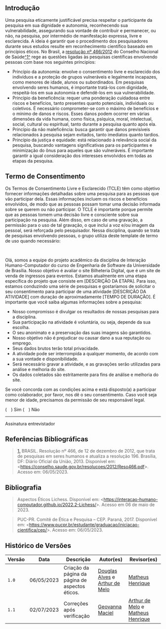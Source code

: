 ## Introdução

Uma pesquisa eticamente justificável precisa respeitar o participante da pesquisa em sua dignidade e
autonomia, reconhecendo sua vulnerabilidade, assegurando sua vontade de contribuir e permanecer, ou não, na pesquisa, por intermédio de manifestação expressa, livre e esclarecida. A ideia é garantir que o procedimento dos pesquisadores durante seus estudos resulte em reconhecimento científico baseado em princípios éticos. No Brasil, a [resolução nº 466/2012](./reso466.pdf) do Conselho Nacional de Saúde<a id="anchor_1" href="#REF1">^1^</a> rege as questões ligadas às pesquisas científicas envolvendo pessoas com base nos seguintes príncipios:

- Princípio da autonomia: envolve o consentimento livre e esclarecido dos indivíduos e a proteção de grupos vulneráveis e legalmente incapazes, como menores de idade, alunos ou subordinados. Em pesquisas envolvendo seres humanos, é importante tratá-los com dignidade, respeitá-los em sua autonomia e defendê-los em sua vulnerabilidade.
- Princípio da beneficência: requer uma ponderação cuidadosa entre riscos e benefícios, tanto presentes quanto potenciais, individuais ou coletivos. É necessário comprometer-se com o máximo de benefícios e o mínimo de danos e riscos. Esses danos podem ocorrer em várias dimensões da vida humana, como física, psíquica, moral, intelectual, social, cultural ou espiritual, tanto durante a pesquisa quanto após ela.
- Princípio da não maleficência: busca garantir que danos previsíveis relacionados à pesquisa sejam evitados, tanto imediatos quanto tardios.
- Princípio da justiça e equidade: está relacionado à relevância social da pesquisa, buscando vantagens significativas para os participantes e minimização do ônus para aqueles que são vulneráveis. É importante garantir a igual consideração dos interesses envolvidos em todas as etapas da pesquisa.

## Termo de Consentimento

Os Termos de Consentimento Livre e Esclarecido (TCLE) têm como objetivo fornecer informações detalhadas sobre uma pesquisa para as pessoas que vão participar dela. Essas informações incluem os riscos e benefícios envolvidos, de modo que as pessoas possam tomar uma decisão informada sobre se querem ou não participar. O TCLE é importante porque permite que as pessoas tomem uma decisão livre e consciente sobre sua participação na pesquisa. Além disso, em caso de uma gravação, a permissão para o uso de tal gravação, o que inclui a voz e/ou imagem da pessoal, será reforçada pelo pesquisador. Nessa disciplina, quando se trata de pesquisas envolvendo pessoas, o grupo utiliza deste template de termo de uso quando necessário:

<br>

Olá, somos a equipe do projeto acadêmico da disciplina de Interação Humano-Computador do curso de Engenharia de Software da Universidade de Brasília. Nosso objetivo é avaliar o site Bilheteria Digital, que é um site de venda de ingressos para eventos. Estamos atualmente em uma etapa específica do projeto que consiste em [DESCRIÇÃO DA ETAPA].
Para isso, estamos conduzindo uma série de pesquisas e gostaríamos de solicitar o seu consentimento para participar de uma atividade [DESCRIÇÃO DA ATIVIDADE] com duração de aproximadamente [TEMPO DE DURAÇÃO]. É importante que você saiba algumas informações sobre a pesquisa:

- Nosso compromisso é divulgar os resultados de nossas pesquisas para a disciplina.
- Sua participação na atividade é voluntária, ou seja, depende da sua escolha.
- O seu anonimato e a preservação das suas imagens são garantidos.
- Nosso objetivo não é prejudicar ou causar dano a sua reputação ou emprego.
- Seus dados brutos terão total privacidade.
- A atividade pode ser interrompida a qualquer momento, de acordo com a sua vontade e disponibilidade.
- Será necessário gravar a atividade, e as gravações serão utilizadas para análise e melhoria do site.
- Os dados coletados são estritamente para fins de análise e melhoria do site.

Se você concorda com as condições acima e está disposto(a) a participar como colaborador, por favor, nos dê o seu consentimento. Caso você seja menor de idade, precisamos da permissão de seu responsável legal.

(&emsp;) Sim
(&emsp;) Não

_____________
Assinatura entrevistador

## Referências Bibliográficas

> <a id="REF1" href="#anchor_1">1.</a> BRASIL. Resolução nº 466, de 12 de dezembro de 2012, que trata de pesquisas em seres humanos e atualiza a resolução 196. Brasília, DF: Diário Oficial da União, 2013. Disponível em: <<https://conselho.saude.gov.br/resolucoes/2012/Reso466.pdf>>. Acesso em: 06/05/2023.

## Bibliografia

> Aspectos Éticos Lichess. Disponível em: <<https://interacao-humano-computador.github.io/2022.2-Lichess/>>. Acesso em 06 de maio de 2023.

> PUC-PR. Comitê de Ética e Pesquisa – CEP. Paraná, 2017. Disponível em: <<https://www.pucpr.br/estudante/graduacao/iniciacao-cientifica/cep/>>. Acesso em: 06/05/2023.

## Histórico de Versões

| Versão | Data       | Descrição                                       | Autor(es)                                                                                     | Revisor(es)                                      |
| ------ | ---------- | ----------------------------------------------- | --------------------------------------------------------------------------------------------- | ------------------------------------------------ |
| `1.0`  | 06/05/2023 | Criação da página da página de aspectos éticos. | [Douglas Alves](https://github.com/dougAlvs) e [Arthur de Melo](https://github.com/arthurmlv) | [Matheus Henrique](https://github.com/mathonaut) |
| `1.1` | 02/07/2023 | Correções após verificação | [Geovanna Maciel](https://github.com/manuziny) | [Arthur de Melo](https://github.com/arthurmlv) e [Matheus Henrique](https://github.com/mathonaut)
